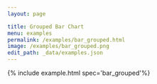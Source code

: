 ```yaml
---
layout: page

title: Grouped Bar Chart
menu: examples
permalink: /examples/bar_grouped.html
image: /examples/bar_grouped.png
edit_path: _data/examples.json
---
```




{% include example.html spec='bar_grouped'%}
